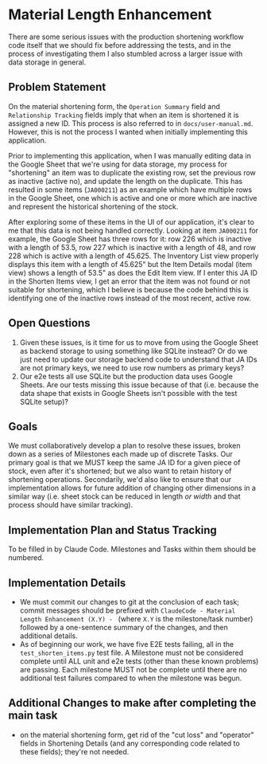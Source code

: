 # Material Length Enhancement

There are some serious issues with the production shortening workflow code itself that we should fix before addressing the tests, and in the process of investigating them I also stumbled across a larger issue with data storage in general.

## Problem Statement

On the material shortening form, the `Operation Summary` field and `Relationship Tracking` fields imply that when an item is shortened it is assigned a new ID. This process is also referred to in `docs/user-manual.md`. However, this is not the process I wanted when initially implementing this application.

Prior to implementing this application, when I was manually editing data in the Google Sheet that we're using for data storage, my process for "shortening" an item was to duplicate the existing row, set the previous row as inactive (active no), and update the length on the duplicate. This has resulted in some items (`JA000211`) as an example which have multiple rows in the Google Sheet, one which is active and one or more which are inactive and represent the historical shortening of the stock.

After exploring some of these items in the UI of our application, it's clear to me that this data is not being handled correctly. Looking at item `JA000211` for example, the Google Sheet has three rows for it: row 226 which is inactive with a length of 53.5, row 227 which is inactive with a length of 48, and row 228 which is active with a length of 45.625. The Inventory List view properly displays this item with a length of 45.625" but the Item Details modal (item view) shows a length of 53.5" as does the Edit Item view. If I enter this JA ID in the Shorten Items view, I get an error that the item was not found or not suitable for shortening, which I believe is because the code behind this is identifying one of the inactive rows instead of the most recent, active row.

## Open Questions

1. Given these issues, is it time for us to move from using the Google Sheet as backend storage to using something like SQLite instead? Or do we just need to update our storage backend code to understand that JA IDs are not primary keys, we need to use row numbers as primary keys?
2. Our e2e tests all use SQLite but the production data uses Google Sheets. Are our tests missing this issue because of that (i.e. because the data shape that exists in Google Sheets isn't possible with the test SQLite setup)?

## Goals

We must collaboratively develop a plan to resolve these issues, broken down as a series of Milestones each made up of discrete Tasks. Our primary goal is that we MUST keep the same JA ID for a given piece of stock, even after it's shortened; but we also want to retain history of shortening operations. Secondarily, we'd also like to ensure that our implementation allows for future addition of changing other dimensions in a similar way (i.e. sheet stock can be reduced in length _or width_ and that process should have similar tracking).

## Implementation Plan and Status Tracking

To be filled in by Claude Code. Milestones and Tasks within them should be numbered.

## Implementation Details

* We must commit our changes to git at the conclusion of each task; commit messages should be prefixed with `ClaudeCode - Material Length Enhancement (X.Y) - ` (where `X.Y` is the milestone/task number) followed by a one-sentence summary of the changes, and then additional details.
* As of beginning our work, we have five E2E tests failing, all in the `test_shorten_items.py` test file. A Milestone must not be considered complete until ALL unit and e2e tests (other than these known problems) are passing. Each milestone MUST not be complete until there are no additional test failures compared to when the milestone was begun.

## Additional Changes to make after completing the main task

* on the material shortening form, get rid of the "cut loss" and "operator" fields in Shortening Details (and any corresponding code related to these fields); they're not needed.
